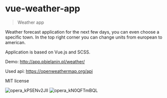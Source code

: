 # vue-weather-app

> Weather app 

Weather forecast application for the next few days, you can even choose a specific town. In the top right corner you can change units from european to american.

Application is based on Vue.js and SCSS.

Demo: http://app.pbielanin.pl/weather/

Used api: https://openweathermap.org/api

MIT license

![opera_kPSENv2JII](https://user-images.githubusercontent.com/55627799/115793841-25a31500-a3cd-11eb-997c-d6f05552cc23.png)
![opera_kN0QFTmBQL](https://user-images.githubusercontent.com/55627799/115793870-32c00400-a3cd-11eb-8779-2e9993cf09b0.png)
